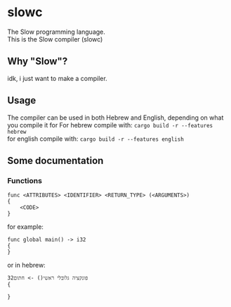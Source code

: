 # slowc
The Slow programming language. \
This is the Slow compiler (slowc)

## Why "Slow"?
idk, i just want to make a compiler.

## Usage
The compiler can be used in both Hebrew and English, depending on what you compile it for
For hebrew compile with: `cargo build -r --features hebrew` \
for english compile with: `cargo build -r --features english`

## Some documentation

### Functions
```
func <ATTRIBUTES> <IDENTIFIER> <RETURN_TYPE> (<ARGUMENTS>)
{
	<CODE>
}
```
for example:
```
func global main() -> i32
{
}
```
or in hebrew:
```
פונקציה גלובלי ראשי() -> חתום32
{

}
```